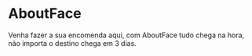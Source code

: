 # AboutFace
Venha fazer a sua encomenda aqui, com AboutFace tudo chega na hora, não importa o destino chega em 3 dias.

